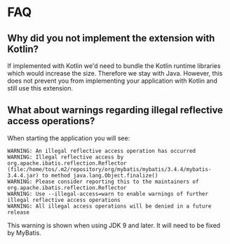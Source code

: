 # FAQ

## Why did you not implement the extension with Kotlin?
If implemented with Kotlin we'd need to bundle the Kotlin runtime libraries which would increase the size. Therefore we stay with Java. However, this does not prevent you from implementing your application with Kotlin and still use this extension.

## What about warnings regarding illegal reflective access operations?
When starting the application you will see:
```
WARNING: An illegal reflective access operation has occurred
WARNING: Illegal reflective access by org.apache.ibatis.reflection.Reflector (file:/home/tos/.m2/repository/org/mybatis/mybatis/3.4.4/mybatis-3.4.4.jar) to method java.lang.Object.finalize()
WARNING: Please consider reporting this to the maintainers of org.apache.ibatis.reflection.Reflector
WARNING: Use --illegal-access=warn to enable warnings of further illegal reflective access operations
WARNING: All illegal access operations will be denied in a future release
```
This warning is shown when using JDK 9 and later. It will need to be fixed by MyBatis.

